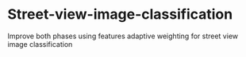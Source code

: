 # Street-view-image-classification
Improve both phases using features adaptive weighting for street view image classification

